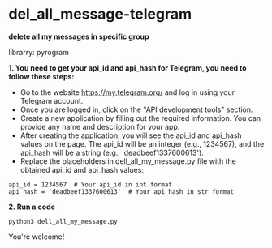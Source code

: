 # del_all_message-telegram
**delete all my messages in specific group**

librarry: pyrogram

**1. You need to get your api_id and api_hash for Telegram, you need to follow these steps:**

- Go to the website https://my.telegram.org/ and log in using your Telegram account.
- Once you are logged in, click on the "API development tools" section.
- Create a new application by filling out the required information. You can provide any name and description for your app.
- After creating the application, you will see the api_id and api_hash values on the page. The api_id will be an integer (e.g., 1234567), and the api_hash will be a string (e.g., 'deadbeef1337600613').
- Replace the placeholders in dell_all_my_message.py file with the obtained api_id and api_hash values:

```
api_id = 1234567  # Your api_id in int format
api_hash = 'deadbeef1337600613'  # Your api_hash in str format
```

**2. Run a code**

`python3 dell_all_my_message.py`

You're welcome!
